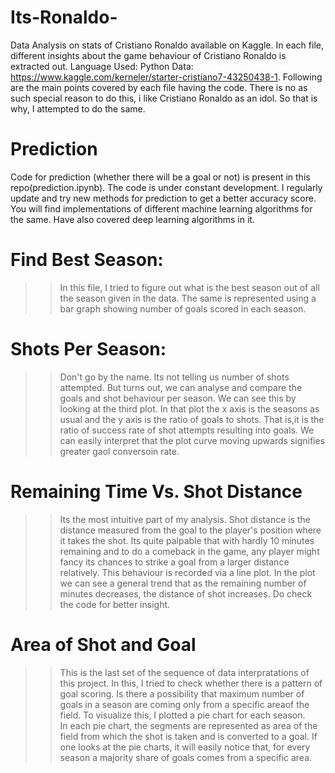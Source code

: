 # Its-Ronaldo-
Data Analysis on stats of Cristiano Ronaldo available on Kaggle.
In each file, different insights about the game behaviour of Cristiano Ronaldo is extracted out.
Language Used: Python
Data: https://www.kaggle.com/kerneler/starter-cristiano7-43250438-1. Following are the main points covered by each file having the code. There is no as such special reason to do this, i like Cristiano Ronaldo as an idol. So that is why, I attempted to do the same. 

# Prediction
Code for prediction (whether there will be a goal or not) is present in this repo(prediction.ipynb). The code is under constant development. I regularly update and try new methods for prediction to get a better accuracy score. You will find implementations of different machine learning algorithms for the same. Have also covered deep learning algorithms in it.    

# Find Best Season:
>>In this file, I tried to figure out what is the best season out of all the season given in the data.
>>The same is represented using a bar graph showing number of goals scored in each season.

# Shots Per Season:
>>Don't go by the name. Its not telling us number of shots attempted. But turns out, we can analyse and compare the goals and shot behaviour per season.
>>We can see this by looking at the third plot.
>>In that plot the x axis is the seasons as usual and the y axis is the ratio of goals to shots. That is,it is the ratio of success rate of shot attempts resulting into goals. 
>>We can easily interpret that the plot curve moving upwards signifies greater gaol conversoin rate.

# Remaining Time Vs. Shot Distance
>>Its the most intuitive part of my analysis.
>>Shot distance is the distance measured from the goal to the player's position where it takes the shot.
>>Its quite palpable that with hardly 10 minutes remaining and to do a comeback in the game, any player might fancy its chances to strike a goal from a larger distance relatively.
>>This behaviour is recorded via a line plot.
>>In the plot we can see a general trend that as the remaining number of minutes decreases, the distance of shot increases.
>>Do check the code for better insight.

# Area of Shot and Goal
>>This is the last set of the sequence of data interpratations of this project.
>> In this, I tried to check whether there is a pattern of goal scoring. Is there a possibility that maximum number of goals in a season are coming only from a specific areaof the field.
>>To visualize this, I plotted a pie chart for each season.\
>>In each pie chart, the segments are represented as area of the field from which the shot is taken and is converted to a goal.
>>If one looks at the pie charts, it will easily notice that, for every season a majority share of goals comes from a specific area.
